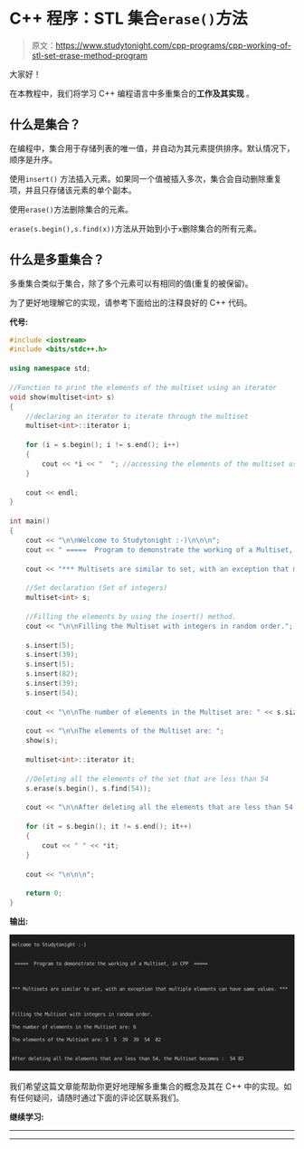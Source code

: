 # C++ 程序：STL 集合`erase()`方法

> 原文：<https://www.studytonight.com/cpp-programs/cpp-working-of-stl-set-erase-method-program>

大家好！

在本教程中，我们将学习 C++ 编程语言中多重集合的**工作及其实现** 。

## 什么是集合？

在编程中，集合用于存储列表的唯一值，并自动为其元素提供排序。默认情况下，顺序是升序。

使用`insert()` 方法插入元素。如果同一个值被插入多次，集合会自动删除重复项，并且只存储该元素的单个副本。

使用`erase()`方法删除集合的元素。

`erase(s.begin(),s.find(x))`方法从开始到小于`x`删除集合的所有元素。

## 什么是多重集合？

多重集合类似于集合，除了多个元素可以有相同的值(重复的被保留)。

为了更好地理解它的实现，请参考下面给出的注释良好的 C++ 代码。

**代号:**

```cpp
#include <iostream>
#include <bits/stdc++.h>

using namespace std;

//Function to print the elements of the multiset using an iterator
void show(multiset<int> s)
{
    //declaring an iterator to iterate through the multiset
    multiset<int>::iterator i;

    for (i = s.begin(); i != s.end(); i++)
    {
        cout << *i << "  "; //accessing the elements of the multiset using * as i stores the address to each element
    }

    cout << endl;
}

int main()
{
    cout << "\n\nWelcome to Studytonight :-)\n\n\n";
    cout << " =====  Program to demonstrate the working of a Multiset, in CPP  ===== \n\n\n\n";

    cout << "*** Multisets are similar to set, with an exception that multiple elements can have same values. *** \n\n";

    //Set declaration (Set of integers)
    multiset<int> s;

    //Filling the elements by using the insert() method.
    cout << "\n\nFilling the Multiset with integers in random order."; //Multiset automatically stores them in order

    s.insert(5);
    s.insert(39);
    s.insert(5);
    s.insert(82);
    s.insert(39);
    s.insert(54);

    cout << "\n\nThe number of elements in the Multiset are: " << s.size();

    cout << "\n\nThe elements of the Multiset are: ";
    show(s);

    multiset<int>::iterator it;

    //Deleting all the elements of the set that are less than 54
    s.erase(s.begin(), s.find(54));

    cout << "\n\nAfter deleting all the elements that are less than 54, the Multiset becomes : ";

    for (it = s.begin(); it != s.end(); it++)
    {
        cout << " " << *it;
    }

    cout << "\n\n\n";

    return 0;
} 
```

**输出:**

![C++ multiset](img/2f447f155f9332aade7d55af3a89cbe6.png)

我们希望这篇文章能帮助你更好地理解多重集合的概念及其在 C++ 中的实现。如有任何疑问，请随时通过下面的评论区联系我们。

**继续学习:**

* * *

* * *